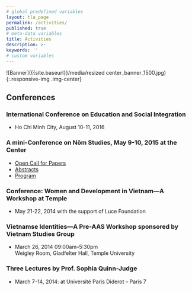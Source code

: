 ```yaml
---
# global predefined variables
layout: tla_page
permalink: /activities/
published: true
# meta-data variables
title: Activities
description: >-
keywords: ''
# custom variables
---
```

![Banner]({{site.baseurl}}/media/resized center_banner_1500.jpg){:.responsive-img .img-center}
## Conferences

### International Conference on Education and Social Integration
- Ho Chi Minh City, August 10-11, 2016<br>

### A mini-Conference on Nôm Studies, May 9-10, 2015 at the Center<br>
- [Open Call for Papers](https://liberalarts.temple.edu/sites/liberalarts/files/OPEN%20CALL%20FOR%20PAPERS.pdf)
- [Abstracts](https://liberalarts.temple.edu/sites/liberalarts/files/ABSTRACTS.pdf)
- [Program](https://liberalarts.temple.edu/sites/liberalarts/files/A%20mini-Conference%20at%20Temple%20University.pdf)

### Conference: Women and Development in Vietnam—A Workshop at Temple
- May 21-22, 2014 with the support of Luce Foundation<br>

### Vietnamse Identities—A Pre-AAS Workshop sponsored by Vietnam Studies Group
- March 26, 2014 09:00am–5:30pm<br>
Weigley Room, Gladfelter Hall, Temple University<br>

### Three Lectures by Prof. Sophia Quinn-Judge<br>
- March 7-14, 2014: at Université Paris Diderot – Paris 7<br>
